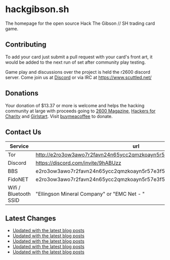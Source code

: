 # hackgibson.sh
The homepage for the open source Hack The Gibson // SH trading card game.


## Contributing

To add your card just submit a pull request with your card's front art, it would be added to the next run of set after community play testing.

Game play and discussions over the project is held the r2600 discord server. Come join us at [Discord](https://discord.com/invite/9hABUzz) or via IRC at https://www.scuttled.net/


## Donations

Your donation of $13.37 or more is welcome and helps the hacking community at large with proceeds going to [2600 Magazine](https://2600.com/), [Hackers for Charity](https://hackersforcharity.org) and [Girlstart](https://girlstart.org).  Visit [buymeacoffee](https://www.buymeacoffee.com/hackgibson.sh) to donate.


## Contact Us

Service | url
-|-
Tor | http://e2ro3ow3awo7r2favn24n65ycc2qmzkoayn5r57e3f56nvjwdcgg32ad.onion
Discord | https://discord.com/invite/9hABUzz
BBS | e2ro3ow3awo7r2favn24n65ycc2qmzkoayn5r57e3f56nvjwdcgg32ad.onion:23
FidoNET | e2ro3ow3awo7r2favn24n65ycc2qmzkoayn5r57e3f56nvjwdcgg32ad.onion:24554
Wifi / Bluetooth SSID | "Ellingson Mineral Company" or "EMC Net - <fidonet address>"

## Latest Changes
<!-- BLOG-POST-LIST:START -->
- [Updated with the latest blog posts](https://github.com/DFW2600/hackgibson.sh/commit/a576ccb79e0ab8a6bf7693aaf1d38313ec8749a5)
- [Updated with the latest blog posts](https://github.com/DFW2600/hackgibson.sh/commit/6fa6ec712ca1ac7b8c516304caac6a0c7d5471a0)
- [Updated with the latest blog posts](https://github.com/DFW2600/hackgibson.sh/commit/d738afc4143c9cb358ef611b563e6f2ef9ee5de0)
- [Updated with the latest blog posts](https://github.com/DFW2600/hackgibson.sh/commit/dc3af332dd8185676e0d3b4be7b42cb9bd612721)
- [Updated with the latest blog posts](https://github.com/DFW2600/hackgibson.sh/commit/f5827c68ceb62f5d85e19924f8ba6a73e8a85cb7)
<!-- BLOG-POST-LIST:END -->
